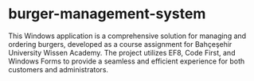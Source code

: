 # burger-management-system
This Windows application is a comprehensive solution for managing and ordering burgers, developed as a course assignment for Bahçeşehir University Wissen Academy. The project utilizes EF8, Code First, and Windows Forms to provide a seamless and efficient experience for both customers and administrators.
